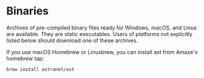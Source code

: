 # Binaries

Archives of pre-compiled binary files ready for Windows, macOS, and Linux are available. They are static executables. Users of platforms not explicitly listed below should download one of these archives.

If you use macOS Homebrew or Linuxbrew, you can install ast from Amaze's homebrew tap:

```text
brew install astranet/ast
```

